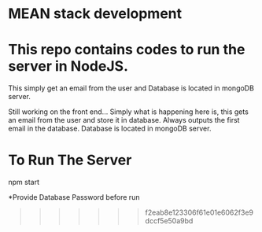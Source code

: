 # MEAN stack development

This repo contains codes to run the server in NodeJS.
=======
This simply get an email from the user and
Database is located in mongoDB server. 

Still working on the front end...
Simply what is happening here is, this gets an email from the user and store it in database.
Always outputs the first email in the database.
Database is located in mongoDB server. 

# To Run The Server
npm start

*Provide Database Password before run
>>>>>>> f2eab8e123306f61e01e6062f3e9dccf5e50a9bd
